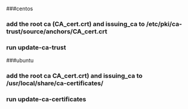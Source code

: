 ###centos
### add the root ca (CA_cert.crt) and issuing_ca to /etc/pki/ca-trust/source/anchors/CA_cert.crt 
### run update-ca-trust


###ubuntu
### add the root ca CA_cert.crt) and issuing_ca to  /usr/local/share/ca-certificates/
### run update-ca-certificates
